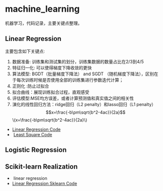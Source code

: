 <script type="text/javascript" src="http://cdn.mathjax.org/mathjax/latest/MathJax.js?config=default"></script>

# machine_learning
机器学习，代码记录，主要关键点整理。

## Linear Regression
主要包含如下关键点: 
1. 数据准备: 训练集和测试集的划分，训练集数据的数量占比在2/3到4/5
2. 特征归一化: 可以使得梯度下降收敛的更快
3. 算法模型: BGDT（批量梯度下降法） and SGDT （随机梯度下降法），区别在于每次训练时候是否使用全部的训练集进行参数迭代计算；
4. 正则化 :防止过拟合
5. 拟合曲线：展现训练拟合过程，直观感受
6. 评估模型:MSE均方误差，或者计算预测值和真实值之间的相关性
7. 演化的线性回归方法：ridge回归（L2 penalty）和lasso回归（L1 penalty）
$$x=\frac{-b\pm\sqrt{b^2-4ac}}{2a}$$
\\(x=\frac{-b\pm\sqrt{b^2-4ac}}{2a}\\)

*  [Linear Regression Code](https://github.com/tonyztao/machine_learning/blob/master/linear_regression/Linear%20Regression/Linear_Regression.py/)
*  [Least Square Code](https://github.com/tonyztao/machine_learning/blob/master/linear_regression/Linear%20Regression/Least_Square_LR.py)

## Logistic Regression

## Scikit-learn Realization
*  linear regression
* [Linear Regression Sklearn Code](https://github.com/tonyztao/machine_learning/blob/master/linear_regression/Linear%20Regression/Siciket_learn_LR.py)



